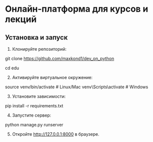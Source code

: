 # Онлайн-платформа для курсов и лекций

## Установка и запуск

1. Клонируйте репозиторий:

git clone https://github.com/maxkond1/dev_on_python

cd edu


2. Активируйте виртуальное окружение:

source venv/bin/activate  # Linux/Mac
venv\Scripts\activate  # Windows


3. Установите зависимости:

pip install -r requirements.txt


4. Запустите сервер:

python manage.py runserver


5. Откройте http://127.0.0.1:8000 в браузере.
